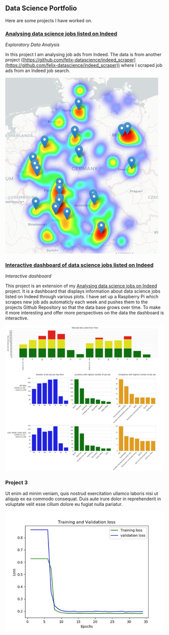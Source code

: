 ## Data Science Portfolio

Here are some projects I have worked on.

### [Analysing data science jobs listed on Indeed](https://nbviewer.jupyter.org/github/felix-datascience/indeed_job_analysis/blob/master/indeed_job_analysis.ipynb)

_Exploratory Data Analysis_

In this project I am analysing job ads from Indeed. The data is from another project ([https://github.com/felix-datascience/indeed_scraper](https://github.com/felix-datascience/indeed_scraper)) where I scraped job ads from an Indeed job search.

![](./images/heatmap_preview.png)

### [Interactive dashboard of data science jobs listed on Indeed](https://mybinder.org/v2/gh/felix-datascience/indeed_dashboard_deployed/main?urlpath=%2Fvoila%2Frender%2Findeed_dashboard.ipynb)

_Interactive dashboard_

This project is an extension of my [Analysing data science jobs on Indeed](https://nbviewer.jupyter.org/github/felix-datascience/indeed_job_analysis/blob/master/indeed_job_analysis.ipynb) project. It is a dashboard that displays information about data science jobs listed on Indeed through various plots. I have set up a Raspberry Pi which scrapes new job ads automaticly each week and pushes them to the projects Github Repository so that the data base grows over time. To make it more interesting and offer more perspectives on the data the dashboard is interactive.

![](./images/dashboard_preview.png)

### Project 3

Ut enim ad minim veniam, quis nostrud exercitation ullamco laboris nisi ut aliquip ex ea commodo consequat. Duis aute irure dolor in reprehenderit in voluptate velit esse cillum dolore eu fugiat nulla pariatur.

![](./images/dummy-figure-3.jpg)
